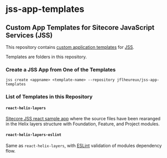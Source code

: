 # jss-app-templates

## Custom App Templates for Sitecore JavaScript Services (JSS)

This repository contains [custom application templates](https://jss.sitecore.net/docs/techniques/custom-create-templates) for [JSS](https://jss.sitecore.net/).

Templates are folders in this repository.

### Create a JSS App from One of the Templates

```
jss create <appname> <template-name> --repository jflheureux/jss-app-templates
```

### List of Templates in this Repository

#### `react-helix-layers`

[Sitecore JSS react sample app](https://github.com/Sitecore/jss/tree/master/samples/react) where the source files have been rearanged in the Helix layers structure with Foundation, Feature, and Project modules.

#### `react-helix-layers-eslint`

Same as `react-helix-layers`, with [ESLint](https://eslint.org/) validation of modules dependency flow.